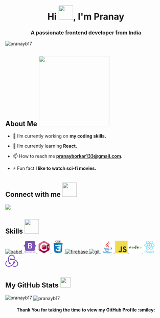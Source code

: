 <h1 align="center">Hi <img src = "https://raw.githubusercontent.com/MartinHeinz/MartinHeinz/master/wave.gif" height='45px' width ='45px'>, I'm Pranay</h1>
<h3 align="center">A passionate frontend developer from India</h3>

<p align="left"> <img src="https://komarev.com/ghpvc/?username=pranayb17&label=Profile%20views&color=0e75b6&style=flat" alt="pranayb17" /> </p>

<h2> About Me <img src = "https://media0.giphy.com/media/KDDpcKigbfFpnejZs6/giphy.gif?cid=ecf05e47oy6f4zjs8g1qoiystc56cu7r9tb8a1fe76e05oty&rid=giphy.gif" height = '220' width = '220px' ></h2>

- 🔭 I’m currently working on **my coding skills.**

- 🌱 I’m currently learning **React.**

- 📫 How to reach me **pranayborkar133@gmail.com.**

- ⚡ Fun fact **I like to watch sci-fi movies.**


<h2> Connect with me <img src='https://raw.githubusercontent.com/ShahriarShafin/ShahriarShafin/main/Assets/handshake.gif' height='45px' width='45px'> </h2>


<a href = "https://linkedin.com/in/pranayb17/"> <img width = '32px' align= 'center' src="https://raw.githubusercontent.com/rahulbanerjee26/githubAboutMeGenerator/main/icons/linked-in-alt.svg"/></a> 



<h2 align="left"> Skills <img src = "https://media2.giphy.com/media/QssGEmpkyEOhBCb7e1/giphy.gif?cid=ecf05e47a0n3gi1bfqntqmob8g9aid1oyj2wr3ds3mg700bl&rid=giphy.gif" height = '45px' width = '45px'> </h2>

<p align="left"> <a href="https://babeljs.io/" target="_blank" rel="noreferrer"> <img src="https://www.vectorlogo.zone/logos/babeljs/babeljs-icon.svg" alt="babel" width="40" height="40"/> </a> <a href="https://getbootstrap.com" target="_blank" rel="noreferrer"> <img src="https://raw.githubusercontent.com/devicons/devicon/master/icons/bootstrap/bootstrap-plain-wordmark.svg" alt="bootstrap" width="40" height="40"/> </a> <a href="https://www.w3schools.com/cpp/" target="_blank" rel="noreferrer"> <img src="https://raw.githubusercontent.com/devicons/devicon/master/icons/cplusplus/cplusplus-original.svg" alt="cplusplus" width="40" height="40"/> </a> <a href="https://www.w3schools.com/css/" target="_blank" rel="noreferrer"> <img src="https://raw.githubusercontent.com/devicons/devicon/master/icons/css3/css3-original-wordmark.svg" alt="css3" width="40" height="40"/> </a> <a href="https://firebase.google.com/" target="_blank" rel="noreferrer"> <img src="https://www.vectorlogo.zone/logos/firebase/firebase-icon.svg" alt="firebase" width="40" height="40"/> </a> <a href="https://git-scm.com/" target="_blank" rel="noreferrer"> <img src="https://www.vectorlogo.zone/logos/git-scm/git-scm-icon.svg" alt="git" width="40" height="40"/> </a> <a href="https://www.java.com" target="_blank" rel="noreferrer"> <img src="https://raw.githubusercontent.com/devicons/devicon/master/icons/java/java-original.svg" alt="java" width="40" height="40"/> </a> <a href="https://developer.mozilla.org/en-US/docs/Web/JavaScript" target="_blank" rel="noreferrer"> <img src="https://raw.githubusercontent.com/devicons/devicon/master/icons/javascript/javascript-original.svg" alt="javascript" width="40" height="40"/> </a> <a href="https://nodejs.org" target="_blank" rel="noreferrer"> <img src="https://raw.githubusercontent.com/devicons/devicon/master/icons/nodejs/nodejs-original-wordmark.svg" alt="nodejs" width="40" height="40"/> </a> <a href="https://reactjs.org/" target="_blank" rel="noreferrer"> <img src="https://raw.githubusercontent.com/devicons/devicon/master/icons/react/react-original-wordmark.svg" alt="react" width="40" height="40"/> </a> <a href="https://redux.js.org" target="_blank" rel="noreferrer"> <img src="https://raw.githubusercontent.com/devicons/devicon/master/icons/redux/redux-original.svg" alt="redux" width="40" height="40"/> </a> </p>




<h2> My GitHub Stats <img src='https://media1.giphy.com/media/du3J3cXyzhj75IOgvA/giphy.gif?cid=ecf05e47x2g034i9pzwtzzsd3xgg2w9nr94t4tflbbgo3008&rid=giphy.gif' height ='32px' width='32px'> </h2>

<p><img align="left" src="https://github-readme-stats.vercel.app/api/top-langs?username=pranayb17&show_icons=true&locale=en&layout=compact" alt="pranayb17" /></p>

<p>&nbsp;<img align="center" src="https://github-readme-stats.vercel.app/api?username=pranayb17&show_icons=true&locale=en" alt="pranayb17" /></p>



<h4 align="center"  size='20px'>  Thank You for taking the time to view my GitHub Profile :smiley: </h4>



